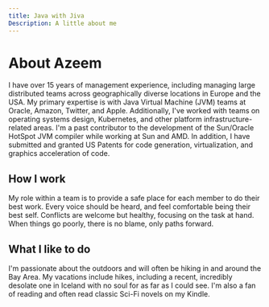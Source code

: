 ```yaml
---
title: Java with Jiva
Description: A little about me
---
```


# About Azeem

I have over 15 years of management experience, including managing large distributed 
teams across geographically diverse locations in Europe and the USA. My primary 
expertise is with Java Virtual Machine (JVM) teams at Oracle, Amazon, Twitter, and Apple. 
Additionally, I've worked with teams on operating systems design, Kubernetes, and other 
platform infrastructure-related areas. I'm a past contributor to the development of the 
Sun/Oracle HotSpot JVM compiler while working at Sun and AMD. In addition, I have submitted 
and granted US Patents for code generation, virtualization, and graphics acceleration of code.

## How I work

My role within a team is to provide a safe place for each member to do their best work. 
Every voice should be heard, and feel comfortable being their best self. Conflicts are 
welcome but healthy, focusing on the task at hand. When things go poorly, 
there is no blame, only paths forward.

## What I like to do

I'm passionate about the outdoors and will often be hiking in and around the Bay Area. 
My vacations include hikes, including a recent, incredibly desolate one in Iceland 
with no soul for as far as I could see. I'm also a fan of reading and often read 
classic Sci-Fi novels on my Kindle.
